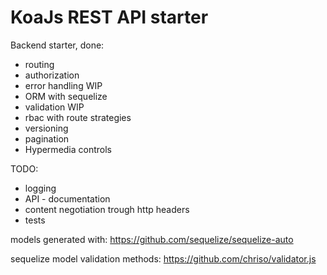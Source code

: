 # KoaJs REST API starter
Backend starter,
done:
* routing
* authorization
* error handling WIP
* ORM with sequelize
* validation WIP
* rbac with route strategies
* versioning
* pagination
* Hypermedia controls

TODO:
* logging
* API - documentation
* content negotiation trough http headers
* tests


models generated with: https://github.com/sequelize/sequelize-auto

sequelize model validation methods: https://github.com/chriso/validator.js
